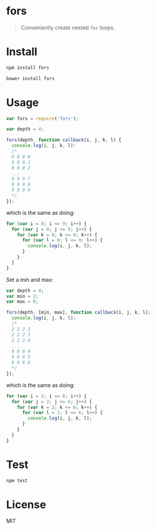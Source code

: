 # fors

> Conveniently create nested `for` loops.

# Install

```bash
npm install fors
```

```bash
bower install fors
```

# Usage

```javascript
var fors = require('fors');

var depth = 4;

fors(depth, function callback(i, j, k, l) {
  console.log(i, j, k, l):
  /*
  0 0 0 0
  0 0 0 1
  0 0 0 2
  ...
  9 9 9 7
  9 9 9 8
  9 9 9 9
  */
});
```

which is the same as doing:

```javascript
for (var i = 0; i <= 9; i++) {
  for (var j = 0; j <= 9; j++) {
    for (var k = 0; k <= 9; k++) {
      for (var l = 0; l <= 9; l++) {
        console.log(i, j, k, l);
      }
    }
  }
}
```

Set a min and max:

```javascript
var depth = 4;
var min = 2;
var max = 6;

fors(depth, [min, max], function callback(i, j, k, l);
  console.log(i, j, k, l);
  /*
  2 2 2 2
  2 2 2 3
  2 2 2 4
  ...
  6 6 6 4
  6 6 6 5
  6 6 6 6
  */
});
```

which is the same as doing:

```javascript
for (var i = 2; i <= 6; i++) {
  for (var j = 2; j <= 6; j++) {
    for (var k = 2; k <= 6; k++) {
      for (var l = 2; l <= 6; l++) {
        console.log(i, j, k, l);
      }
    }
  }
}
```

# Test

```bash
npm test
```

# License

MIT
